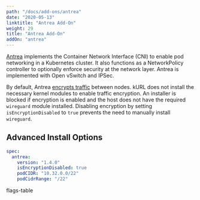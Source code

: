 ```yaml
---
path: "/docs/add-ons/antrea"
date: "2020-05-13"
linktitle: "Antrea Add-On"
weight: 29
title: "Antrea Add-On"
addOn: "antrea"
---
```


[Antrea](https://antrea.io/) implements the Container Network Interface (CNI) to enable pod networking in a Kubernetes cluster.
It also functions as a NetworkPolicy controller to optionally enforce security at the network layer.
Antrea is implemented with Open vSwitch and IPSec.

By default, Antrea [encrypts traffic](https://antrea.io/docs/v1.4.0/docs/traffic-encryption/) between nodes. 
kURL does not install the necessary kernel modules to enable traffic encryption.
An installer is blocked if encryption is enabled and the host does not have the required `wireguard` module installed.
Disabling encryption by setting `isEncryptionDisabled` to `true` prevents the need to manually install `wireguard`.

## Advanced Install Options

```yaml
spec:
  antrea:
    version: "1.4.0"
    isEncryptionDisabled: true
    podCIDR: "10.32.0.0/22"
    podCidrRange: "/22"
```

flags-table
